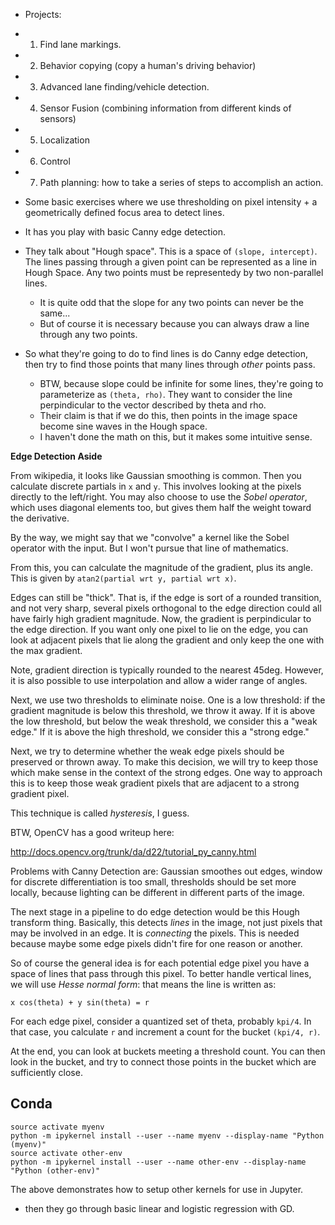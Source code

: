 * Projects:
* 1. Find lane markings.
* 2. Behavior copying (copy a human's driving behavior)
* 3. Advanced lane finding/vehicle detection.
* 4. Sensor Fusion (combining information from different kinds of
  sensors)
* 5. Localization
* 6. Control
* 7. Path planning: how to take a series of steps to accomplish an
  action.

* Some basic exercises where we use thresholding on pixel intensity +
  a geometrically defined focus area to detect lines.
* It has you play with basic Canny edge detection.
* They talk about "Hough space". This is a space of `(slope,
  intercept)`. The lines passing through a given point can be
  represented as a line in Hough Space. Any two points must be
  representedy by two non-parallel lines.
    * It is quite odd that the slope for any two points can never be
      the same...
    * But of course it is necessary because you can always draw a line
      through any two points.
* So what they're going to do to find lines is do Canny edge
  detection, then try to find those points that many lines through
  *other* points pass.
    * BTW, because slope could be infinite for some lines, they're
      going to parameterize as `(theta, rho)`. They want to consider
      the line perpindicular to the vector described by theta and rho.
    * Their claim is that if we do this, then points in the image
      space become sine waves in the Hough space.
    * I haven't done the math on this, but it makes some intuitive
      sense.

**Edge Detection Aside**

From wikipedia, it looks like Gaussian smoothing is common. Then you
calculate discrete partials in `x` and `y`. This involves looking at
the pixels directly to the left/right. You may also choose to use the
*Sobel operator*, which uses diagonal elements too, but gives them
half the weight toward the derivative.

By the way, we might say that we "convolve" a kernel like the Sobel
operator with the input. But I won't pursue that line of mathematics.

From this, you can calculate the magnitude of the gradient, plus its
angle. This is given by `atan2(partial wrt y, partial wrt x)`.

Edges can still be "thick". That is, if the edge is sort of a rounded
transition, and not very sharp, several pixels orthogonal to the edge
direction could all have fairly high gradient magnitude. Now, the
gradient is perpindicular to the edge direction. If you want only one
pixel to lie on the edge, you can look at adjacent pixels that lie
along the gradient and only keep the one with the max gradient.

Note, gradient direction is typically rounded to the nearest
45deg. However, it is also possible to use interpolation and allow a
wider range of angles.

Next, we use two thresholds to eliminate noise. One is a low
threshold: if the gradient magnitude is below this threshold, we throw
it away. If it is above the low threshold, but below the weak
threshold, we consider this a "weak edge." If it is above the high
threshold, we consider this a "strong edge."

Next, we try to determine whether the weak edge pixels should be
preserved or thrown away. To make this decision, we will try to keep
those which make sense in the context of the strong edges. One way to
approach this is to keep those weak gradient pixels that are adjacent
to a strong gradient pixel.

This technique is called *hysteresis*, I guess.

BTW, OpenCV has a good writeup here:

http://docs.opencv.org/trunk/da/d22/tutorial_py_canny.html

Problems with Canny Detection are: Gaussian smoothes out edges, window
for discrete differentiation is too small, thresholds should be set
more locally, because lighting can be different in different parts of
the image.

The next stage in a pipeline to do edge detection would be this Hough
transform thing. Basically, this detects *lines* in the image, not
just pixels that may be involved in an edge. It is *connecting* the
pixels. This is needed because maybe some edge pixels didn't fire for
one reason or another.

So of course the general idea is for each potential edge pixel you
have a space of lines that pass through this pixel. To better handle
vertical lines, we will use *Hesse normal form*: that means the line
is written as:

    x cos(theta) + y sin(theta) = r

For each edge pixel, consider a quantized set of theta, probably
`kpi/4`. In that case, you calculate `r` and increment a count for the
bucket `(kpi/4, r)`.

At the end, you can look at buckets meeting a threshold count. You can
then look in the bucket, and try to connect those points in the bucket
which are sufficiently close.

## Conda

```
source activate myenv
python -m ipykernel install --user --name myenv --display-name "Python (myenv)"
source activate other-env
python -m ipykernel install --user --name other-env --display-name "Python (other-env)"
```

The above demonstrates how to setup other kernels for use in Jupyter.

* then they go through basic linear and logistic regression with GD.
